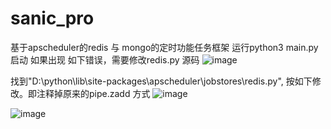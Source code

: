  # sanic_pro

基于apscheduler的redis 与 mongo的定时功能任务框架
运行python3 main.py 启动
如果出现 如下错误，需要修改redis.py 源码
![image](https://user-images.githubusercontent.com/58901344/164680516-ca37020c-eadc-4d85-86e0-5058d04fd761.png)

找到"D:\python\lib\site-packages\apscheduler\jobstores\redis.py", 按如下修改。即注释掉原来的pipe.zadd 方式
![image](https://user-images.githubusercontent.com/58901344/164681233-5a994c77-bea4-4e68-9cdf-8ebd958642e4.png)

![image](https://user-images.githubusercontent.com/58901344/164684697-a8d28441-a187-48da-b56c-23b0c42d349f.png)
